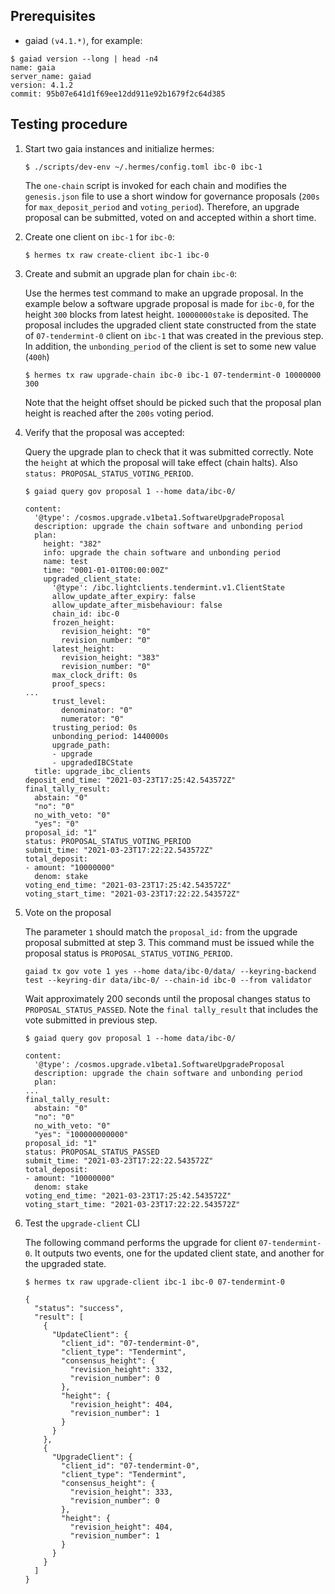 ## Prerequisites

- gaiad `(v4.1.*)`, for example:

```shell
$ gaiad version --long | head -n4
name: gaia
server_name: gaiad
version: 4.1.2
commit: 95b07e641d1f69ee12dd911e92b1679f2c64d385
```

## Testing procedure

1. Start two gaia instances and initialize hermes:

    ```shell
    $ ./scripts/dev-env ~/.hermes/config.toml ibc-0 ibc-1
    ```
    The `one-chain` script is invoked for each chain and modifies the `genesis.json` file to use a short window for governance proposals (`200s` for `max_deposit_period` and `voting_period`). Therefore, an upgrade proposal can be submitted, voted on and accepted within a short time.

2. Create one client on `ibc-1` for `ibc-0`:

    ```shell
    $ hermes tx raw create-client ibc-1 ibc-0
    ```

3. Create and submit an upgrade plan for chain `ibc-0`:

    Use the hermes test command to make an upgrade proposal. In the example below a software upgrade proposal is made for `ibc-0`, for the height `300` blocks from latest height. `10000000stake` is deposited.
    The proposal includes the upgraded client state constructed from the state of `07-tendermint-0` client on `ibc-1` that was created in the previous step. In addition, the `unbonding_period` of the client is set to some new value (`400h`)

    ```shell
    $ hermes tx raw upgrade-chain ibc-0 ibc-1 07-tendermint-0 10000000 300
    ```

    Note that the height offset should be picked such that the proposal plan height is reached after the `200s` voting period.

 4. Verify that the proposal was accepted:

    Query the upgrade plan to check that it was submitted correctly. Note the `height` at which the proposal will take effect (chain halts). Also `status: PROPOSAL_STATUS_VOTING_PERIOD`.

    ```shell
    $ gaiad query gov proposal 1 --home data/ibc-0/

    content:
      '@type': /cosmos.upgrade.v1beta1.SoftwareUpgradeProposal
      description: upgrade the chain software and unbonding period
      plan:
        height: "382"
        info: upgrade the chain software and unbonding period
        name: test
        time: "0001-01-01T00:00:00Z"
        upgraded_client_state:
          '@type': /ibc.lightclients.tendermint.v1.ClientState
          allow_update_after_expiry: false
          allow_update_after_misbehaviour: false
          chain_id: ibc-0
          frozen_height:
            revision_height: "0"
            revision_number: "0"
          latest_height:
            revision_height: "383"
            revision_number: "0"
          max_clock_drift: 0s
          proof_specs:
    ...
          trust_level:
            denominator: "0"
            numerator: "0"
          trusting_period: 0s
          unbonding_period: 1440000s
          upgrade_path:
          - upgrade
          - upgradedIBCState
      title: upgrade_ibc_clients
    deposit_end_time: "2021-03-23T17:25:42.543572Z"
    final_tally_result:
      abstain: "0"
      "no": "0"
      no_with_veto: "0"
      "yes": "0"
    proposal_id: "1"
    status: PROPOSAL_STATUS_VOTING_PERIOD
    submit_time: "2021-03-23T17:22:22.543572Z"
    total_deposit:
    - amount: "10000000"
      denom: stake
    voting_end_time: "2021-03-23T17:25:42.543572Z"
    voting_start_time: "2021-03-23T17:22:22.543572Z"
    ```

 5. Vote on the proposal

    The parameter `1` should match the `proposal_id:` from the upgrade proposal submitted at step 3. This command must be issued while the proposal status is `PROPOSAL_STATUS_VOTING_PERIOD`.

    ```shell
    gaiad tx gov vote 1 yes --home data/ibc-0/data/ --keyring-backend test --keyring-dir data/ibc-0/ --chain-id ibc-0 --from validator
    ```

    Wait approximately 200 seconds until the proposal changes status to `PROPOSAL_STATUS_PASSED`. Note the `final tally_result` that includes the vote submitted in previous step.

    ```shell
    $ gaiad query gov proposal 1 --home data/ibc-0/

    content:
      '@type': /cosmos.upgrade.v1beta1.SoftwareUpgradeProposal
      description: upgrade the chain software and unbonding period
      plan:
    ...
    final_tally_result:
      abstain: "0"
      "no": "0"
      no_with_veto: "0"
      "yes": "100000000000"
    proposal_id: "1"
    status: PROPOSAL_STATUS_PASSED
    submit_time: "2021-03-23T17:22:22.543572Z"
    total_deposit:
    - amount: "10000000"
      denom: stake
    voting_end_time: "2021-03-23T17:25:42.543572Z"
    voting_start_time: "2021-03-23T17:22:22.543572Z"
    ```

6. Test the `upgrade-client` CLI

    The following command performs the upgrade for client `07-tendermint-0`. It outputs two events, one for the updated client state, and another for the upgraded state.

    ```shell
    $ hermes tx raw upgrade-client ibc-1 ibc-0 07-tendermint-0

    {
      "status": "success",
      "result": [
        {
          "UpdateClient": {
            "client_id": "07-tendermint-0",
            "client_type": "Tendermint",
            "consensus_height": {
              "revision_height": 332,
              "revision_number": 0
            },
            "height": {
              "revision_height": 404,
              "revision_number": 1
            }
          }
        },
        {
          "UpgradeClient": {
            "client_id": "07-tendermint-0",
            "client_type": "Tendermint",
            "consensus_height": {
              "revision_height": 333,
              "revision_number": 0
            },
            "height": {
              "revision_height": 404,
              "revision_number": 1
            }
          }
        }
      ]
    }
    ```
